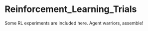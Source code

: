 # Reinforcement_Learning_Trials
Some RL experiments are included here.
Agent warriors, assemble!




